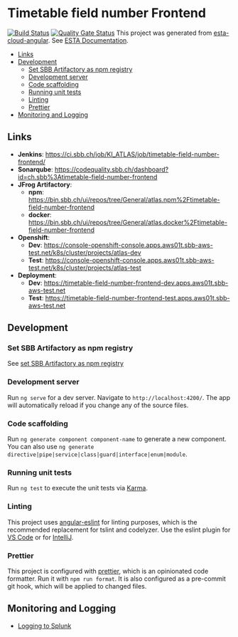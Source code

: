 # Timetable field number Frontend

[![Build Status](https://ci.sbb.ch/job/KI_ATLAS/job/timetable-field-number-frontend/job/master/badge/icon)](https://ci.sbb.ch/job/KI_ATLAS/job/timetable-field-number-frontend/job/master/)
[![Quality Gate Status](https://codequality.sbb.ch/api/project_badges/measure?project=ch.sbb%3Atimetable-field-number-frontend&metric=alert_status)](https://codequality.sbb.ch/dashboard?id=ch.sbb%3Atimetable-field-number-frontend)
This project was generated from [esta-cloud-angular](https://code.sbb.ch/projects/KD_ESTA_BLUEPRINTS/repos/esta-cloud-angular/browse).
See [ESTA Documentation](https://confluence.sbb.ch/display/CLEW/ESTA-Web).

<!-- toc -->

- [Links](#links)
- [Development](#development)
  - [Set SBB Artifactory as npm registry](#set-sbb-artifactory-as-npm-registry)
  - [Development server](#development-server)
  - [Code scaffolding](#code-scaffolding)
  - [Running unit tests](#running-unit-tests)
  - [Linting](#linting)
  - [Prettier](#prettier)
- [Monitoring and Logging](#monitoring-and-logging)

<!-- tocstop -->

## Links

- **Jenkins**: https://ci.sbb.ch/job/KI_ATLAS/job/timetable-field-number-frontend/
- **Sonarqube**: https://codequality.sbb.ch/dashboard?id=ch.sbb%3Atimetable-field-number-frontend
- **JFrog Artifactory**:
  - **npm**: https://bin.sbb.ch/ui/repos/tree/General/atlas.npm%2Ftimetable-field-number-frontend
  - **docker**: https://bin.sbb.ch/ui/repos/tree/General/atlas.docker%2Ftimetable-field-number-frontend
- **Openshift**:
  - **Dev**: https://console-openshift-console.apps.aws01t.sbb-aws-test.net/k8s/cluster/projects/atlas-dev
  - **Test**: https://console-openshift-console.apps.aws01t.sbb-aws-test.net/k8s/cluster/projects/atlas-test
- **Deployment**:
  - **Dev**: https://timetable-field-number-frontend-dev.apps.aws01t.sbb-aws-test.net
  - **Test**: https://timetable-field-number-frontend-test.apps.aws01t.sbb-aws-test.net

## Development

### Set SBB Artifactory as npm registry

See [set SBB Artifactory as npm registry](https://confluence.sbb.ch/display/CLEW/Configuration+Artifactory+7.x+as+NPM+Registry)

### Development server

Run `ng serve` for a dev server. Navigate to `http://localhost:4200/`. The app will automatically reload if you change any of the source files.

### Code scaffolding

Run `ng generate component component-name` to generate a new component. You can also use `ng generate directive|pipe|service|class|guard|interface|enum|module`.

### Running unit tests

Run `ng test` to execute the unit tests via [Karma](https://karma-runner.github.io).

### Linting

This project uses [angular-eslint](https://github.com/angular-eslint/angular-eslint) for linting purposes,
which is the recommended replacement for tslint and codelyzer. Use the eslint plugin for
[VS Code](https://marketplace.visualstudio.com/items?itemName=dbaeumer.vscode-eslint) or for
[IntelliJ](https://www.jetbrains.com/help/idea/eslint.html).

### Prettier

This project is configured with [prettier](https://prettier.io/), which is an opinionated code formatter.
Run it with `npm run format`. It is also configured as a pre-commit git hook, which will be applied to changed files.

## Monitoring and Logging

- [Logging to Splunk](documentation/Logging.md)
